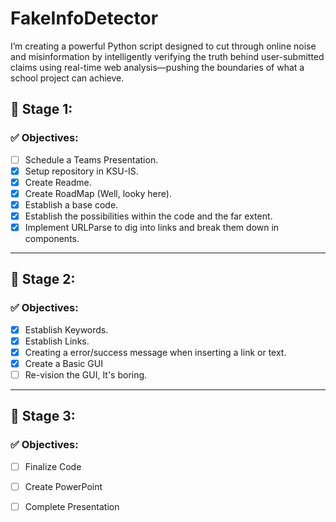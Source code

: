 # FakeInfoDetector
I’m creating a powerful Python script designed to cut through online noise and misinformation by intelligently verifying the truth behind user-submitted claims using real-time web analysis—pushing the boundaries of what a school project can achieve.

## 🚀 Stage 1:
### ✅ Objectives:
- [ ] Schedule a Teams Presentation.
- [X] Setup repository in KSU-IS.
- [X] Create Readme.
- [X] Create RoadMap (Well, looky here).
- [X] Establish a base code.
- [X] Establish the possibilities within the code and the far extent.
- [X] Implement URLParse to dig into links and break them down in components.

---

## 🧱 Stage 2:
### ✅ Objectives:
- [X] Establish Keywords.
- [X] Establish Links.
- [X] Creating a error/success message when inserting a link or text.
- [X] Create a Basic GUI 
- [ ] Re-vision the GUI, It's boring.
---

## 🚢 Stage 3:
### ✅ Objectives:
- [ ] Finalize Code
- [ ] Create PowerPoint
- [ ] Complete Presentation

